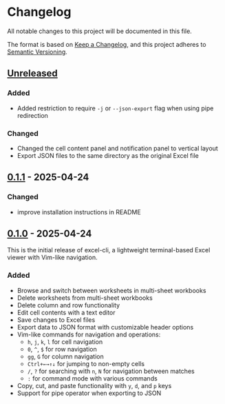 # Changelog

All notable changes to this project will be documented in this file.

The format is based on [Keep a Changelog](https://keepachangelog.com/en/1.1.0/),
and this project adheres to [Semantic Versioning](https://semver.org/spec/v2.0.0.html).

## [Unreleased]

### Added

- Added restriction to require `-j` or `--json-export` flag when using pipe redirection

### Changed

- Changed the cell content panel and notification panel to vertical layout
- Export JSON files to the same directory as the original Excel file

## [0.1.1] - 2025-04-24

### Changed

- improve installation instructions in README

## [0.1.0] - 2025-04-24

This is the initial release of excel-cli, a lightweight terminal-based Excel viewer with Vim-like navigation.

### Added

- Browse and switch between worksheets in multi-sheet workbooks
- Delete worksheets from multi-sheet workbooks
- Delete column and row functionality
- Edit cell contents with a text editor
- Save changes to Excel files
- Export data to JSON format with customizable header options
- Vim-like commands for navigation and operations:
  - `h`, `j`, `k`, `l` for cell navigation
  - `0`, `^`, `$` for row navigation
  - `gg`, `G` for column navigation
  - `Ctrl+←→↑↓` for jumping to non-empty cells
  - `/`, `?` for searching with `n`, `N` for navigation between matches
  - `:` for command mode with various commands
- Copy, cut, and paste functionality with `y`, `d`, and `p` keys
- Support for pipe operator when exporting to JSON

[Unreleased]: https://github.com/fuhan666/excel-cli/compare/v0.1.1...HEAD
[0.1.1]: https://github.com/fuhan666/excel-cli/releases/tag/v0.1.1
[0.1.0]: https://github.com/fuhan666/excel-cli/releases/tag/v0.1.0
